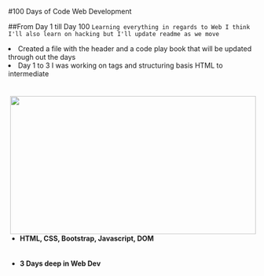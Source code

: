 #100 Days of Code Web Development

##From Day 1 till Day 100 
`Learning everything in regards to Web I think I'll also learn on hacking but I'll update readme as we move`

<!-- <p align="center"> <img align="left" src="https://github-readme-stats.vercel.app/api/top-langs?username=sagebeme&show_icons=true&locale=en&layout=compact&theme=radical" alt="Dennisnderitu254" width=360 height=180/>
<img align="center" src="https://github-readme-stats.vercel.app/api?username=sagebeme&show_icons=true&theme=radical" alt="sagebeme" width=420 height=180/>
</p> -->

<li>Created a file with the header and a code play book that will be updated through out the days</li>
<li>Day 1 to 3 I was working on tags and structuring basis HTML to intermediate </li>

</br>
<h4>
	<img style="object-fit: cover;" align="right" src="https://media3.giphy.com/media/qgQUggAC3Pfv687qPC/giphy.gif?cid=ecf05e47b0lxjmphcw78q2hlqppk70ur2n1g5jbcy9p1uopn&rid=giphy.gif&ct=g" width="500" height="281" />
<ul align="left">
	<li> HTML, CSS, Bootstrap, Javascript, DOM </li><br/><br/>
     <li>3 Days deep in Web Dev </li><br/><br/>
</ul>
</h4>